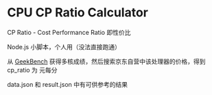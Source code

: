 # CPU CP Ratio Calculator

CP Ratio - Cost Performance Ratio 即性价比

Node.js 小脚本，个人用（没法直接跑通）

从 [GeekBench](https://browser.geekbench.com/processor-benchmarks) 获得多核成绩，然后搜索京东自营中该处理器的价格，得到 cp_ratio 为 元每分

data.json 和 result.json 中有可供参考的结果
